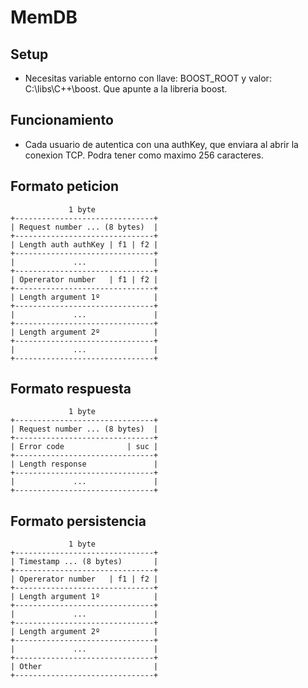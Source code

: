 # MemDB

## Setup

- Necesitas variable entorno con llave: BOOST_ROOT y valor: C:\libs\C++\boost. Que apunte a la libreria boost.

## Funcionamiento

- Cada usuario de autentica con una authKey, que enviara al abrir la conexion TCP. Podra tener como maximo 256 caracteres.

## Formato peticion

````
             1 byte
+-------------------------------+
| Request number ... (8 bytes)  | 
+-------------------------------+
| Length auth authKey | f1 | f2 |   
+-------------------------------+   
|             ...               | 
+-------------------------------+
| Opererator number   | f1 | f2 |   
+-------------------------------+   
| Length argument 1º            | 
+-------------------------------+
|             ...               | 
+-------------------------------+
| Length argument 2º            | 
+-------------------------------+
|             ...               | 
+-------------------------------+
````

## Formato respuesta

````
             1 byte
+-------------------------------+
| Request number ... (8 bytes)  |   
+-------------------------------+
| Error code              | suc |   
+-------------------------------+   
| Length response               |
+-------------------------------+
|             ...               | 
+-------------------------------+
````

## Formato persistencia

````
             1 byte
+-------------------------------+
| Timestamp ... (8 bytes)       |   
+-------------------------------+   
| Opererator number   | f1 | f2 |   
+-------------------------------+   
| Length argument 1º            | 
+-------------------------------+
|             ...               | 
+-------------------------------+
| Length argument 2º            | 
+-------------------------------+
|             ...               | 
+-------------------------------+
| Other                         |
+-------------------------------+

````
